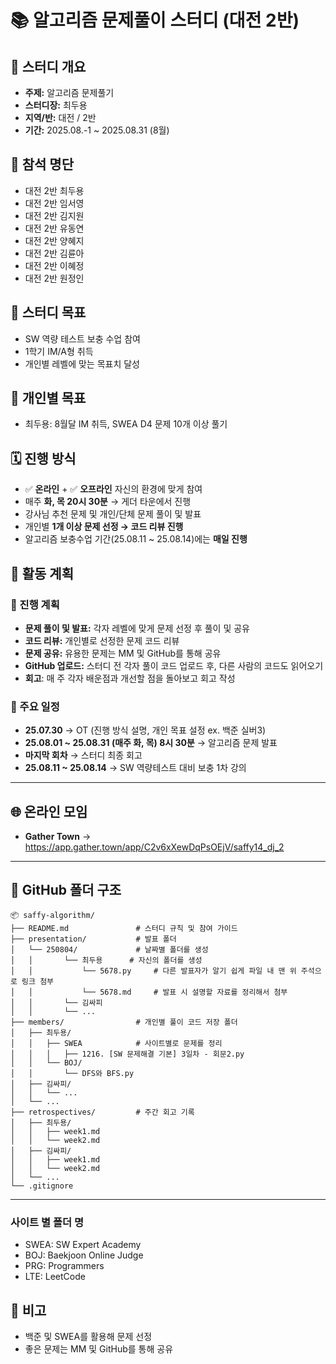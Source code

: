 # 📚 알고리즘 문제풀이 스터디 (대전 2반)

## 📌 스터디 개요
- **주제:** 알고리즘 문제풀기
- **스터디장:** 최두용
- **지역/반:** 대전 / 2반
- **기간:** 2025.08.-1 ~ 2025.08.31 (8월)

## 👥 참석 명단
- 대전 2반 최두용  
- 대전 2반 임서영  
- 대전 2반 김지원  
- 대전 2반 유동연  
- 대전 2반 양혜지  
- 대전 2반 김륜아  
- 대전 2반 이혜정  
- 대전 2반 원정인  

## 🎯 스터디 목표
- SW 역량 테스트 보충 수업 참여  
- 1학기 IM/A형 취득  
- 개인별 레벨에 맞는 목표치 달성

## 🎯 개인별 목표
- 최두용: 8월달 IM 취득, SWEA D4 문제 10개 이상 풀기


## 🗓️ 진행 방식
- ✅ **온라인** + ✅ **오프라인** 자신의 환경에 맞게 참여
- 매주 **화, 목 20시 30분** → 게더 타운에서 진행
- 강사님 추천 문제 및 개인/단체 문제 풀이 및 발표
- 개인별 **1개 이상 문제 선정 → 코드 리뷰 진행**
- 알고리즘 보충수업 기간(25.08.11 ~ 25.08.14)에는 **매일 진행**

## 📅 활동 계획

### 📌 진행 계획
- **문제 풀이 및 발표:** 각자 레벨에 맞게 문제 선정 후 풀이 및 공유  
- **코드 리뷰:** 개인별로 선정한 문제 코드 리뷰  
- **문제 공유:** 유용한 문제는 MM 및 GitHub를 통해 공유  
- **GitHub 업로드:** 스터디 전 각자 풀이 코드 업로드 후, 다른 사람의 코드도 읽어오기  
- **회고**: 매 주 각자 배운점과 개선할 점을 돌아보고 회고 작성

### 📌 주요 일정
- **25.07.30** → OT (진행 방식 설명, 개인 목표 설정 ex. 백준 실버3)
- **25.08.01 ~ 25.08.31 (매주 화, 목) 8시 30분** → 알고리즘 문제 발표
- **마지막 회차** → 스터디 최종 회고
- **25.08.11 ~ 25.08.14** → SW 역량테스트 대비 보충 1차 강의

---

## 🌐 온라인 모임
- **Gather Town** → https://app.gather.town/app/C2v6xXewDqPsOEjV/saffy14_dj_2
---

## 📂 GitHub 폴더 구조
```
📦 saffy-algorithm/
├── README.md               # 스터디 규칙 및 참여 가이드
├── presentation/           # 발표 폴더
│   └── 250804/             # 날짜별 폴더를 생성
│   │       └── 최두용      # 자신의 폴더를 생성
│   │           └── 5678.py     # 다른 발표자가 알기 쉽게 파일 내 맨 위 주석으로 링크 첨부
│   │           └── 5678.md     # 발표 시 설명할 자료를 정리해서 첨부
│   │       └── 김싸피
│   │       └── ...
├── members/                # 개인별 풀이 코드 저장 폴더
│   ├── 최두용/
│   │   ├── SWEA            # 사이트별로 문제를 정리
│   │   │   ├── 1216. [SW 문제해결 기본] 3일차 - 회문2.py
│   │   └── BOJ/
│   │       └── DFS와 BFS.py
│   ├── 김싸피/
│   │   └── ...
│   └── ...
├── retrospectives/         # 주간 회고 기록
│   ├── 최두용/
│   │   ├── week1.md
│   │   └── week2.md
│   ├── 김싸피/
│   │   ├── week1.md
│   │   └── week2.md
│   └── ...
└── .gitignore
```

---

### 사이트 별 폴더 명
- SWEA: SW Expert Academy
- BOJ: Baekjoon Online Judge
- PRG: Programmers
- LTE: LeetCode

## 📌 비고
- 백준 및 SWEA를 활용해 문제 선정  
- 좋은 문제는 MM 및 GitHub를 통해 공유  
